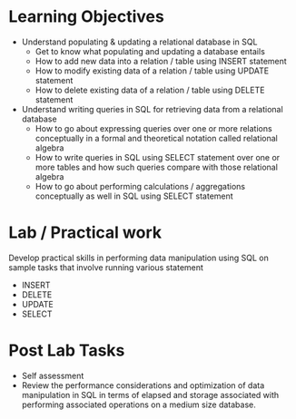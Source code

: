 # Learning Objectives 

- Understand populating & updating a relational database in SQL 
  - Get to know what populating and updating a database entails 
  - How to add new data into a relation / table using INSERT statement 
  - How to modify existing data of a relation / table using UPDATE statement 
  - How to delete existing data of a relation / table using DELETE statement 
- Understand writing queries in SQL for retrieving data from a relational database 
  - How to go about expressing queries over one or more relations conceptually in a formal and theoretical notation called relational algebra 
  - How to write queries in SQL using SELECT statement over one or more tables and how such queries compare with those relational algebra 
  - How to go about performing calculations / aggregations conceptually as well in SQL using SELECT statement

# Lab / Practical work 

Develop practical skills in performing data manipulation using SQL on sample tasks that involve running various statement 
  - INSERT 
  - DELETE 
  - UPDATE 
  - SELECT 

# Post Lab Tasks 

- Self assessment 
- Review the performance considerations and optimization of data manipulation in SQL in terms of elapsed and storage associated with performing associated operations on a medium size database. 